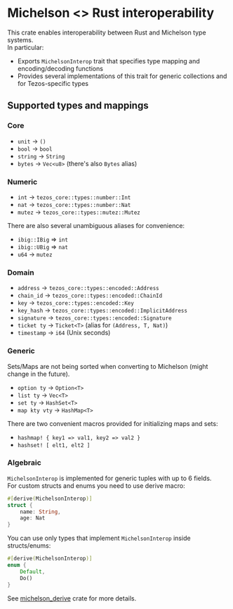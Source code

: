 # Michelson <> Rust interoperability

This crate enables interoperability between Rust and Michelson type systems.  
In particular:
- Exports `MichelsonInterop` trait that specifies type mapping and encoding/decoding functions
- Provides several implementations of this trait for generic collections and for Tezos-specific types

## Supported types and mappings

### Core

- `unit` -> `()`
- `bool` -> `bool`
- `string` -> `String`
- `bytes` -> `Vec<u8>` (there's also `Bytes` alias)

### Numeric

- `int` -> `tezos_core::types::number::Int`
- `nat` -> `tezos_core::types::number::Nat`
- `mutez` -> `tezos_core::types::mutez::Mutez`

There are also several unambiguous aliases for convenience:
- `ibig::IBig` => `int`
- `ibig::UBig` => `nat`
- `u64` -> `mutez` 

### Domain

- `address` -> `tezos_core::types::encoded::Address`
- `chain_id` -> `tezos_core::types::encoded::ChainId`
- `key` -> `tezos_core::types::encoded::Key`
- `key_hash` -> `tezos_core::types::encoded::ImplicitAddress`
- `signature` -> `tezos_core::types::encoded::Signature`
- `ticket ty` -> `Ticket<T>` (alias for `(Address, T, Nat)`)
- `timestamp` -> `i64` (Unix seconds)

### Generic

Sets/Maps are not being sorted when converting to Michelson (might change in the future).

- `option ty` -> `Option<T>`
- `list ty` -> `Vec<T>`
- `set ty` -> `HashSet<T>`
- `map kty vty` -> `HashMap<T>`

There are two convenient macros provided for initializing maps and sets:
- `hashmap! { key1 => val1, key2 => val2 }`
- `hashset! [ elt1, elt2 ]`

### Algebraic

`MichelsonInterop` is implemented for generic tuples with up to 6 fields.  
For custom structs and enums you need to use derive macro:

```rust
#[derive(MichelsonInterop)]
struct {
    name: String,
    age: Nat
}
```

You can use only types that implement `MichelsonInterop` inside structs/enums:

```rust
#[derive(MichelsonInterop)]
enum {
    Default,
    Do()
}
```

See [michelson_derive](../michelson_derive) crate for more details.